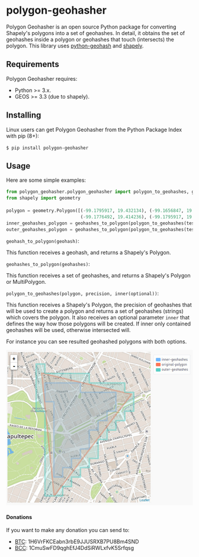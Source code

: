 # polygon-geohasher
Polygon Geohasher is an open source Python package for converting Shapely's
polygons into a set of geohashes. In detail, it obtains the set of geohashes
inside a polygon or geohashes that touch (intersects) the polygon. This library uses
    [python-geohash](https://pypi.python.org/pypi/Geohash/) and
[shapely](http://toblerity.org/shapely/).


## Requirements
Polygon Geohasher requires:

- Python >= 3.x.
- GEOS >= 3.3 (due to shapely).

## Installing
Linux users can get Polygon Geohasher from the Python Package Index with
pip (8+):

`$ pip install polygon-geohasher`

## Usage
Here are some simple examples:

```python
from polygon_geohasher.polygon_geohasher import polygon_to_geohashes, geohashes_to_polygon
from shapely import geometry

polygon = geometry.Polygon([(-99.1795917, 19.432134), (-99.1656847, 19.429034),
                            (-99.1776492, 19.414236), (-99.1795917, 19.432134)])
inner_geohashes_polygon = geohashes_to_polygon(polygon_to_geohashes(test_polygon, 7))
outer_geohashes_polygon = geohashes_to_polygon(polygon_to_geohashes(test_polygon, 7, False))
```


`geohash_to_polygon(geohash)`:

This function receives a geohash, and returns a Shapely's Polygon.

`geohashes_to_polygon(geohashes)`:

This function receives a set of geohashes, and returns a Shapely's Polygon or MultiPolygon.


`polygon_to_geohashes(polygon, precision, inner(optional))`:

This function receives a Shapely's Polygon, the precision of geohashes that
will be used to create a polygon and returns a set of geohashes
(strings) which covers the polygon. It also receives an optional
parameter `inner` that defines the way how those polygons will be created.
If inner only contained geohashes will be used, otherwise intersected will.

For instance you can see resulted geohashed polygons with both options.

![Example](./docs/images/geohashed-polygon-1.jpg)

#### Donations

If you want to make any donation you can send to:

- [BTC](bitcoin.org): 1H6VrFKCEabn3rbE9JJUSRXB7PU8Bm4SND
- [BCC](bitcoincash.org): 1CmuSwFD9qghEfJ4DdSiRWLxfvK5Srfqsg